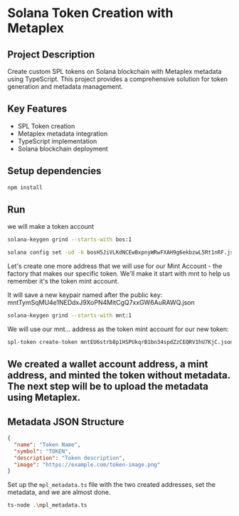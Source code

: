 # Solana Token Creation with Metaplex

## Project Description
Create custom SPL tokens on Solana blockchain with Metaplex metadata using TypeScript. This project provides a comprehensive solution for token generation and metadata management.

## Key Features
- SPL Token creation
- Metaplex metadata integration
- TypeScript implementation
- Solana blockchain deployment

## Setup dependencies
```bash
npm install 
```

## Run
we will make a token  account

```bash
solana-keygen grind --starts-with bos:1 
```
```bash
solana config set -ud -k bosH5JiVLKdNCEwBxpnyWRwFXAH9g6ekbzwL5Rt1nRF.json
```

Let's create one more address that we will use for our Mint Account - the factory that makes our specific token. We'll make it start with mnt to help us remember it's the token mint account.

It will save a new keypair named after the public key: mntTymSqMU4e1NEDdxJ9XoPN4MitCgQ7xxGW6AuRAWQ.json

```bash
solana-keygen grind --starts-with mnt:1
```

We will use our mnt... address as the token mint account for our new token:

```bash
spl-token create-token mntEU6strb8p1HSPUkqrB1bn34spdZzCEQRV1hU7KjC.json
```
## We created a wallet account address, a mint address, and minted the token without metadata. The next step will be to upload the metadata using Metaplex.

## Metadata JSON Structure
```json
{
  "name": "Token Name",
  "symbol": "TOKEN",
  "description": "Token description",
  "image": "https://example.com/token-image.png"
}
```
Set up the `mpl_metadata.ts` file with the two created addresses, set the metadata, and we are almost done.


```bash
ts-node .\mpl_metadata.ts
```
